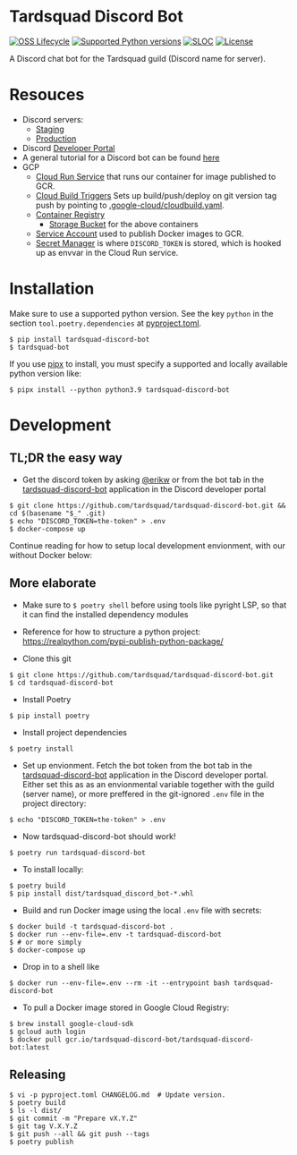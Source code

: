 # Tardsquad Discord Bot
[![OSS Lifecycle](https://img.shields.io/osslifecycle/tardsquad/tardsquad-discord-bot)](https://github.com/Netflix/osstracker)
[![Supported Python versions](https://img.shields.io/pypi/pyversions/tardsquad-discord-bot)](#)
[![SLOC](https://img.shields.io/tokei/lines/github/tardsquad/tardsquad-discord-bot)](#)
[![License](https://img.shields.io/pypi/l/tardsquad-discord-bot)](https://github.com/tardsquad/tardsquad-discord-bot/blob/master/LICENSE)

A Discord chat bot for the Tardsquad guild (Discord name for server).

# Resouces
* Discord servers:
  * [Staging](https://discord.gg/UkXYGmVEJp)
  * [Production](https://discord.gg/WHg5X5CvfV)
* Discord [Developer Portal](https://discordapp.com/developers/applications)
* A general tutorial for a Discord bot can be found [here](https://realpython.com/how-to-make-a-discord-bot-python/)
* GCP
  * [Cloud Run Service](https://console.cloud.google.com/run/detail/us-central1/tardsquad-discord-bot/metrics?project=tardsquad-discord-bot) that runs our container for image published to GCR.
  * [Cloud Build Triggers](https://console.cloud.google.com/cloud-build/triggers?referrer=search&project=tardsquad-discord-bot) Sets up build/push/deploy on git version tag push by pointing to [.google-cloud/cloudbuild.yaml](.google-cloud/cloudbuild.yaml).
  * [Container Registry](https://console.cloud.google.com/gcr/images/tardsquad-discord-bot?project=tardsquad-discord-bot)
    * [Storage Bucket](https://console.cloud.google.com/storage/browser?project=tardsquad-discord-bot&prefix=) for the above containers
  * [Service Account](https://console.cloud.google.com/iam-admin/serviceaccounts/details/100468477191441270091?project=tardsquad-discord-bot&supportedpurview=project) used to publish Docker images to GCR.
  * [Secret Manager](https://console.cloud.google.com/security/secret-manager/secret/) is where `DISCORD_TOKEN` is stored, which is hooked up as envvar in the Cloud Run service.

# Installation
Make sure to use a supported python version. See the key `python` in the section `tool.poetry.dependencies` at [pyproject.toml](https://github.com/tardsquad/tardsquad-discord-bot/blob/master/pyproject.toml).

```console
$ pip install tardsquad-discord-bot
$ tardsquad-bot
```

If you use [pipx](https://pypi.org/project/pipx/) to install, you must specify a supported and locally available python version like:

```console
$ pipx install --python python3.9 tardsquad-discord-bot
```

# Development

## TL;DR the easy way
* Get the discord token by asking [@erikw](https://github.com/erikw) or from the bot tab in the [tardsquad-discord-bot](https://discord.com/developers/applications/921085762190057532/bot) application in the Discord developer portal
```console
$ git clone https://github.com/tardsquad/tardsquad-discord-bot.git && cd $(basename "$_" .git)
$ echo "DISCORD_TOKEN=the-token" > .env
$ docker-compose up
```

Continue reading for how to setup local development envionment, with our without Docker below:

## More elaborate
* Make sure to `$ poetry shell` before using tools like pyright LSP, so that it can find the installed dependency modules
* Reference for how to structure a python project: https://realpython.com/pypi-publish-python-package/

* Clone this git
```console
$ git clone https://github.com/tardsquad/tardsquad-discord-bot.git
$ cd tardsquad-discord-bot
```
* Install Poetry
```console
$ pip install poetry
```
* Install project dependencies
```console
$ poetry install
```

* Set up envionment. Fetch the bot token from the bot tab in the [tardsquad-discord-bot](https://discord.com/developers/applications/921085762190057532/bot) application in the Discord developer portal. Either set this as as an envionmental variable together with the guild (server name), or more preffered in the git-ignored `.env` file in the project directory:
```console
$ echo "DISCORD_TOKEN=the-token" > .env
```

* Now tardsquad-discord-bot should work!
```console
$ poetry run tardsquad-discord-bot
```

* To install locally:
```console
$ poetry build
$ pip install dist/tardsquad_discord_bot-*.whl
```

* Build and run Docker image using the local `.env` file with secrets:
```console
$ docker build -t tardsquad-discord-bot .
$ docker run --env-file=.env -t tardsquad-discord-bot
$ # or more simply
$ docker-compose up
```

* Drop in to a shell like
```console
$ docker run --env-file=.env --rm -it --entrypoint bash tardsquad-discord-bot
```

* To pull a Docker image stored in Google Cloud Registry:
```console
$ brew install google-cloud-sdk
$ gcloud auth login
$ docker pull gcr.io/tardsquad-discord-bot/tardsquad-discord-bot:latest
```


## Releasing
```console
$ vi -p pyproject.toml CHANGELOG.md  # Update version.
$ poetry build
$ ls -l dist/
$ git commit -m "Prepare vX.Y.Z"
$ git tag V.X.Y.Z
$ git push --all && git push --tags
$ poetry publish
```
